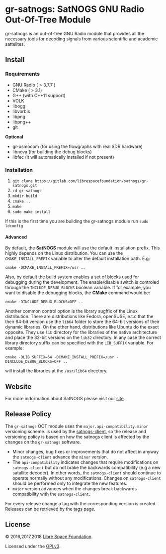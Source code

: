 # gr-satnogs: SatNOGS GNU Radio Out-Of-Tree Module
gr-satnogs is an out-of-tree GNU Radio module that provides all the necessary tools
for decoding signals from various scientific and academic sattelites.

## Install

### Requirements
* GNU Radio ( > 3.7.7 )
* CMake ( > 3.1)
* G++ (with C++11 support)
* VOLK
* libogg
* libvorbis
* libpng
* libpng++
* git

**Optional**
* gr-osmocom (for using the flowgraphs with real SDR hardware)
* libnova (for building the debug blocks)
* libfec (it will automatically installed if not present)

### Installation

1. `git clone https://gitlab.com/librespacefoundation/satnogs/gr-satnogs.git`
2. `cd gr-satnogs`
3. `mkdir build`
4. `cmake ..`
5. `make`
6. `sudo make install`

If this is the first time you are building the gr-satnogs module run
`sudo ldconfig`

#### Advanced
By default, the **SatNOGS** module will use the default installation prefix.
This highly depends on the Linux distribution. You can use the `CMAKE_INSTALL_PREFIX`
variable to alter the default installation path.
E.g:

`cmake -DCMAKE_INSTALL_PREFIX=/usr ..`

Also, by default the build system enables a set of blocks used for debugging
during the development. The enable/disable switch is controled through the
`INCLUDE_DEBUG_BLOCKS` boolean variable. If for example, you want to disable the
debugging blocks, the **CMake** command would be:

`cmake -DINCLUDE_DEBUG_BLOCKS=OFF ..`

Another common control option is the library sugffix of the Linux distribution.
There are distributions like Fedora, openSUSE, e.t.c that the their 64-bit version
use the `lib64` folder to store the 64-bit versions of their dynamic libraries.
On the other hand, distributions like Ubuntu do the exact opposite. They use
`lib` directory for the libraries of the native architecture and place the 32-bit versions
on the `lib32` directory. In any case the correct library directory suffix
can be specified with the `LIB_SUFFIX` variable. For example:

`cmake -DLIB_SUFFIX=64 -DCMAKE_INSTALL_PREFIX=/usr -DINCLUDE_DEBUG_BLOCKS=OFF ..`

will install the libraries at the `/usr/lib64` directory.

## Website
For more indormation about SatNOGS please visit our [site](https://satnogs.org/).

## Release Policy
The `gr-satnogs` OOT module uses the `major.api-compatibility.minor` 
versioning scheme. 
is used by the [satnogs-client](https://gitlab.com/librespacefoundation/satnogs/satnogs-client), so the release and versioning policy is based on how the
satnogs client is affected by the changes on the `gr-satnogs` software.

* Minor changes, bug fixes or improvements that do not affect in anyway
the `satnogs-client` advance the `minor` version.
* The `api-compatibility` indicates changes that require modifications on `satnogs-client` but do not brake the backwards compatibility (e.g a new satallite decoder). In other words,
the `satnogs-client` should continue to operate normally without any modifications.
Changes on `satnogs-client` should be performed only to integrate the new features.
* `major` version advances when the changes break backwards compatibility with
the `satnogs-client`.

For every release change a tag with the corresponding version is created.
Releases can be retrieved by the [tags](https://gitlab.com/librespacefoundation/satnogs/gr-satnogs/tags) page. 

## License

&copy; 2016,2017,2018 [Libre Space Foundation](http://librespacefoundation.org).

Licensed under the [GPLv3](LICENSE).
